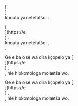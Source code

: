 [<br host>]<br action>khoutu ya netefatšo: .<br code>

[<br host>](https://e.<br host>) .<br action>khoutu ya netefatšo: .<br code>.

Ge e ba o se wa dira kgopelo ya [<br host>](https://e.<br host>) .<br action>, hle hlokomologa molaetša wo.

Ge e ba o se wa dira kgopelo ya [<br host>](https://e.<br host>) .<br action>, hle hlokomologa molaetša wo.
